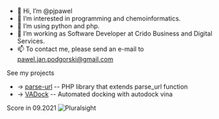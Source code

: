 - 👋 Hi, I’m @pjpawel
- 👀 I’m interested in programming and chemoinformatics.
- 🌱 I’m using python and php.
- 💞️ I’m working as Software Developer at Crido Business and Digital Services.
- 📫 To contact me, please send an e-mail to pawel.jan.podgorski@gmail.com

See my projects 
- -> [parse-url](https://github.com/pjpawel/parse-url) -- PHP library that extends parse_url function
- -> [VADock](https://github.com/pjpawel/VADock) -- Automated docking with autodock vina

Score in 09.2021
![Pluralsight](https://user-images.githubusercontent.com/4069624/132944380-ee5b242c-e9c4-4d16-a90c-774a7b78c449.JPG)


